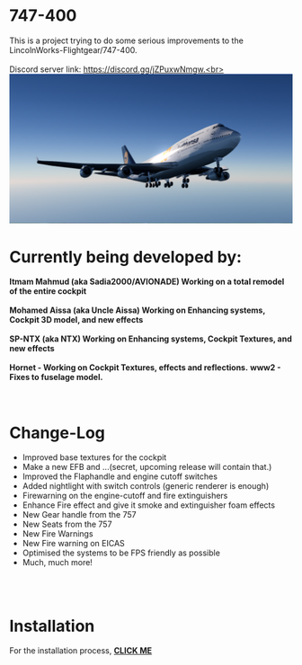 # 747-400
This is a project trying to do some serious improvements to the LincolnWorks-Flightgear/747-400.<br><br>
Discord server link: https://discord.gg/jZPuxwNmgw.<br><br>
<img src=https://github.com/Sadia2000/747-400/blob/master/Splash/splash1.png alt=747-400_splashscreen>

# Currently being developed by:
<b>Itmam Mahmud (aka Sadia2000/AVIONADE) Working on a total remodel of the entire cockpit</b><br><br>
<b>Mohamed Aissa (aka Uncle Aissa) Working on Enhancing systems, Cockpit 3D model, and new effects</b><br><br>
<b>SP-NTX (aka NTX) Working on Enhancing systems, Cockpit Textures, and new effects</b><br><br>
<b>Hornet - Working on Cockpit Textures, effects and reflections.</b>
<b>www2 - Fixes to fuselage model.</b>
<br><br><br>
# Change-Log
<ul>
  <li>Improved base textures for the cockpit</li>
  <li>Make a new EFB and ...(secret, upcoming release will contain that.)</li>
  <li>Improved the Flaphandle and engine cutoff switches</li>
  <li>Added nightlight with switch controls (generic renderer is enough)</li>
  <li>Firewarning on the engine-cutoff and fire extinguishers</li>
  <li>Enhance Fire effect and give it smoke and extinguisher foam effects</li>
  <li>New Gear handle from the 757</li>
  <li>New Seats from the 757</li>
  <li>New Fire Warnings</li>
  <li>New Fire warning on EICAS</li>
  <li>Optimised the systems to be FPS friendly as possible</li>
  <li>Much, much more!</li>
</ul><br>
<br>

# Installation

For the installation process, <a href=https://github.com/Sadia2000/747-400/blob/master/INSTALL.md><b>CLICK ME</b></a>
